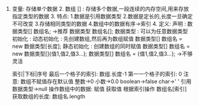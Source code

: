 1. 变量: 存储单个数据
   2. 数组 [] : 存储多个数据,一段连续的内存空间,用来存放指定类型的数据
   3. 特点:
		1.数据是引用数据类型
		2.数据是定长的,长度一旦确定不可改变
		3.存储相同类型的数据
		4.数组中的数据有序->索引
   4. 定义:
		声明 :
			数据类型[] 数组名; ->推荐
			数据类型 数组名[];
			数据类型 : 可以为任意数据类型
		初始化 :
			动态初始化 : 先创建数组,然后再为数组赋值
				数据类型[] 数组名 = new 数据类型[长度];
			静态初始化 : 创建数组的同时赋值
				数据类型[] 数组名 = new 数据类型[]{值1,值2,值3...};
				数据类型[] 数组名 = {值1,值2,值3...};  ->不够灵活

	索引|下标|序号
	最后一个格子的索引: 数组.长度-1
	第一一个格子的索引: 0
	注意:
		数组不赋值存在默认值
			整数->0  小数->0.0  boolean->false   char->' ' 引用数据类型->null
	操作数组中的数据:
		赋值
		获取值
		根据索引操作
			数组名[索引]
	获取数组的长度:
		数组名.length